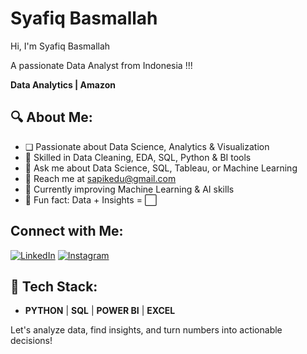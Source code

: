 # Syafiq Basmallah

Hi, I'm Syafiq Basmallah

A passionate Data Analyst from Indonesia !!!

**Data Analytics | Amazon**

## 🔍 About Me:
- ❑ Passionate about Data Science, Analytics & Visualization
- 🌟 Skilled in Data Cleaning, EDA, SQL, Python & BI tools
- 🌟 Ask me about Data Science, SQL, Tableau, or Machine Learning
- 🌟 Reach me at [sapikedu@gmail.com](mailto:sapikedu@gmail.com)
- 🌟 Currently improving Machine Learning & AI skills
- 🌟 Fun fact: Data + Insights = ⬜️

## Connect with Me:

[![LinkedIn](https://img.shields.io/badge/LinkedIn-Connect-blue)](https://www.linkedin.com/in/syafiqb)
[![Instagram](https://img.shields.io/badge/Instagram-Follow-purple)](https://www.instagram.com/Syafiqb__)

## 🐀 Tech Stack:

- **PYTHON** | **SQL** | **POWER BI** | **EXCEL**

Let's analyze data, find insights, and turn numbers into actionable decisions!
